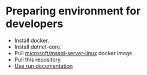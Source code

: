 # Preparing environment for developers

* Install docker.
* Install dotnet-core.
* Pull [microsoft/mssql-server-linux](https://hub.docker.com/r/microsoft/mssql-server-linux/) docker image.
* Pull this repository
* [Use run documentation](../Documentation/build&run.md)

